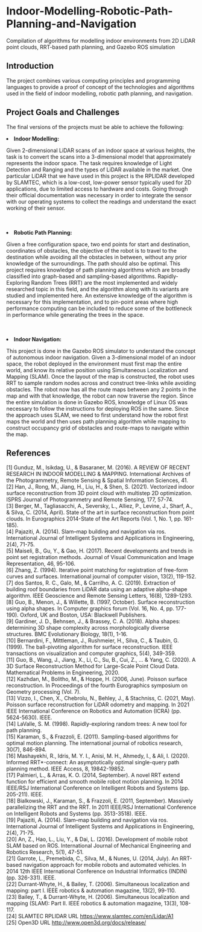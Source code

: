 # Indoor-Modelling-Robotic-Path-Planning-and-Navigation
Compilation of algorithms for modelling indoor environments from 2D LiDAR point clouds, RRT-based path planning, and Gazebo ROS simulation

## Introduction
The project combines various computing principles and programming languages to provide a proof of concept of the technologies and algorithms used in the field of indoor modelling, robotic path planning, and navigation.

## Project Goals and Challenges
The final versions of the projects must be able to achieve the following:

<li><b>Indoor Modelling:</b> <p>Given 2-dimensional LiDAR scans of an indoor space at various heights, the task is to convert the scans into a 3-dimensional model that approximately represents the indoor space. The task requires knowledge of Light Detection and Ranging and the types of LiDAR available in the market. One particular LiDAR that we have used in this project is the RPLIDAR developed by SLAMTEC, which is a low-cost, low-power sensor typically used for 2D applications, due to limited access to hardware and costs. Going through their official documentation was necessary in order to integrate the sensor with our operating systems to collect the readings and understand the exact working of their sensor.</p></li><br><br>

<li><b>Robotic Path Planning:</b> <p>Given a free configuration space, two end points for start and destination, coordinates of obstacles, the objective of the robot is to travel to the destination while avoiding all the obstacles in between, without any prior knowledge of the surroundings. The path should also be optimal. This project requires knowledge of path planning algorithms which are broadly classified into graph-based and sampling-based algorithms. Rapidly-Exploring Random Trees (RRT) are the most implemented and widely researched topic in this field, and the algorithm along with its variants are studied and implemented here. An extensive knowledge of the algorithm is necessary for this implementation, and to pin-point areas where high performance computing can be included to reduce some of the bottleneck in performance while generating the trees in the space.</p></li><br><br>

<li><b>Indoor Navigation:</b> <p>This project is done in the Gazebo ROS simulator to understand the concept of autonomous indoor navigation. Given a 3-dimensional model of an indoor space, the robot deployed in the environment must first map the entire world, and know its relative position using Simultaneous Localization and Mapping (SLAM). Once the layout of the map is constructed, the robot uses RRT to sample random nodes across and construct tree-links while avoiding obstacles. The robot now has all the route maps between any 2 points in the map and with that knowledge, the robot can now traverse the region. Since the entire simulation is done in Gazebo ROS, knowledge of Linux OS was necessary to follow the instructions for deploying ROS in the same. Since the approach uses SLAM, we need to first understand how the robot first maps the world and then uses path planning algorithm while mapping to construct occupancy grid of obstacles and route-maps to navigate within the map. </p></li>


## References

[1] Gunduz, M., Isikdag, U., & Basaraner, M. (2016). A REVIEW OF RECENT RESEARCH IN INDOOR MODELLING & MAPPING. International Archives of the Photogrammetry, Remote Sensing & Spatial Information Sciences, 41.<br>
[2] Han, J., Rong, M., Jiang, H., Liu, H., & Shen, S. (2021). Vectorized indoor surface reconstruction from 3D point cloud with multistep 2D optimization. ISPRS Journal of Photogrammetry and Remote Sensing, 177, 57-74.<br>
[3] Berger, M., Tagliasacchi, A., Seversky, L., Alliez, P., Levine, J., Sharf, A., & Silva, C. (2014, April). State of the art in surface reconstruction from point clouds. In Eurographics 2014-State of the Art Reports (Vol. 1, No. 1, pp. 161-185).<br>
[4] Pajaziti, A. (2014). Slam–map building and navigation via ros. International Journal of Intelligent Systems and Applications in Engineering, 2(4), 71-75.<br>
[5] Maiseli, B., Gu, Y., & Gao, H. (2017). Recent developments and trends in point set registration methods. Journal of Visual Communication and Image Representation, 46, 95-106.<br>
[6] Zhang, Z. (1994). Iterative point matching for registration of free-form curves and surfaces. International journal of computer vision, 13(2), 119-152.<br>
[7] dos Santos, R. C., Galo, M., & Carrilho, A. C. (2019). Extraction of building roof boundaries from LiDAR data using an adaptive alpha-shape algorithm. IEEE Geoscience and Remote Sensing Letters, 16(8), 1289-1293.<br>
[8] Guo, B., Menon, J., & Willette, B. (1997, October). Surface reconstruction using alpha shapes. In Computer graphics forum (Vol. 16, No. 4, pp. 177-190). Oxford, UK and Boston, USA: Blackwell Publishers.<br>
[9] Gardiner, J. D., Behnsen, J., & Brassey, C. A. (2018). Alpha shapes: determining 3D shape complexity across morphologically diverse structures. BMC Evolutionary Biology, 18(1), 1-16.<br>
[10] Bernardini, F., Mittleman, J., Rushmeier, H., Silva, C., & Taubin, G. (1999). The ball-pivoting algorithm for surface reconstruction. IEEE transactions on visualization and computer graphics, 5(4), 349-359.<br>
[11] Guo, B., Wang, J., Jiang, X., Li, C., Su, B., Cui, Z., ... & Yang, C. (2020). A 3D Surface Reconstruction Method for Large-Scale Point Cloud Data. Mathematical Problems in Engineering, 2020.<br>
[12] Kazhdan, M., Bolitho, M., & Hoppe, H. (2006, June). Poisson surface reconstruction. In Proceedings of the fourth Eurographics symposium on Geometry processing (Vol. 7).<br>
[13] Vizzo, I., Chen, X., Chebrolu, N., Behley, J., & Stachniss, C. (2021, May). Poisson surface reconstruction for LiDAR odometry and mapping. In 2021 IEEE International Conference on Robotics and Automation (ICRA) (pp. 5624-5630). IEEE.<br>
[14] LaValle, S. M. (1998). Rapidly-exploring random trees: A new tool for path planning.<br>
[15] Karaman, S., & Frazzoli, E. (2011). Sampling-based algorithms for optimal motion planning. The international journal of robotics research, 30(7), 846-894.<br>
[16] Mashayekhi, R., Idris, M. Y. I., Anisi, M. H., Ahmedy, I., & Ali, I. (2020). Informed RRT*-connect: An asymptotically optimal single-query path planning method. IEEE Access, 8, 19842-19852.<br>
[17] Palmieri, L., & Arras, K. O. (2014, September). A novel RRT extend function for efficient and smooth mobile robot motion planning. In 2014 IEEE/RSJ International Conference on Intelligent Robots and Systems (pp. 205-211). IEEE.<br>
[18] Bialkowski, J., Karaman, S., & Frazzoli, E. (2011, September). Massively parallelizing the RRT and the RRT. In 2011 IEEE/RSJ International Conference on Intelligent Robots and Systems (pp. 3513-3518). IEEE.<br>
[19] Pajaziti, A. (2014). Slam–map building and navigation via ros. International Journal of Intelligent Systems and Applications in Engineering, 2(4), 71-75.<br>
[20] An, Z., Hao, L., Liu, Y., & Dai, L. (2016). Development of mobile robot SLAM based on ROS. International Journal of Mechanical Engineering and Robotics Research, 5(1), 47-51.<br>
[21] Garrote, L., Premebida, C., Silva, M., & Nunes, U. (2014, July). An RRT-based navigation approach for mobile robots and automated vehicles. In 2014 12th IEEE International Conference on Industrial Informatics (INDIN) (pp. 326-331). IEEE.<br>
[22] Durrant-Whyte, H., & Bailey, T. (2006). Simultaneous localization and mapping: part I. IEEE robotics & automation magazine, 13(2), 99-110.<br>
[23] Bailey, T., & Durrant-Whyte, H. (2006). Simultaneous localization and mapping (SLAM): Part II. IEEE robotics & automation magazine, 13(3), 108-117.<br>
[24] SLAMTEC RPLIDAR URL https://www.slamtec.com/en/Lidar/A1<br>
[25] Open3D URL http://www.open3d.org/docs/release/<br>

